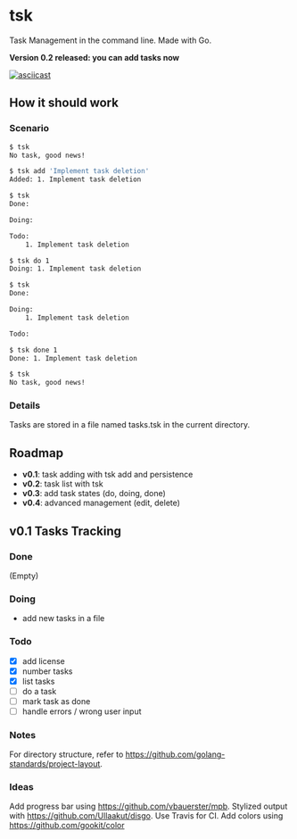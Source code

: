 # tsk

Task Management in the command line. Made with Go.

**Version 0.2 released: you can add tasks now**

[![asciicast](https://asciinema.org/a/354417.svg)](https://asciinema.org/a/354417)

## How it should work

### Scenario

```bash
$ tsk
No task, good news!

$ tsk add 'Implement task deletion'
Added: 1. Implement task deletion

$ tsk
Done:

Doing:

Todo:
    1. Implement task deletion

$ tsk do 1
Doing: 1. Implement task deletion

$ tsk
Done:

Doing:
    1. Implement task deletion

Todo:

$ tsk done 1
Done: 1. Implement task deletion

$ tsk
No task, good news!
```

### Details

Tasks are stored in a file named tasks.tsk in the current directory.

## Roadmap

- **v0.1**: task adding with tsk add and persistence
- **v0.2**: task list with tsk
- **v0.3**: add task states (do, doing, done)
- **v0.4**: advanced management (edit, delete)

## v0.1 Tasks Tracking

### Done

(Empty)

### Doing

- add new tasks in a file

### Todo

- [x] add license
- [x] number tasks
- [x] list tasks
- [ ] do a task
- [ ] mark task as done
- [ ] handle errors / wrong user input

### Notes

For directory structure, refer to https://github.com/golang-standards/project-layout.

### Ideas

Add progress bar using https://github.com/vbauerster/mpb.
Stylized output with https://github.com/Ullaakut/disgo.
Use Travis for CI.
Add colors using https://github.com/gookit/color
